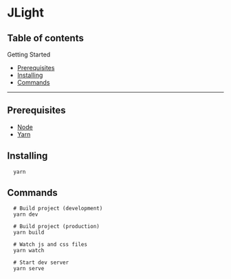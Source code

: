 # JLight

## Table of contents

Getting Started
- [Prerequisites](#prerequisites)
- [Installing](#installing)
- [Commands](#commands)

___

## Prerequisites

  * [Node](https://nodejs.org/)
  * [Yarn](https://yarnpkg.com/)

## Installing

```shell
  yarn
```

## Commands

```shell
  # Build project (development)
  yarn dev

  # Build project (production)
  yarn build

  # Watch js and css files
  yarn watch

  # Start dev server
  yarn serve
```
